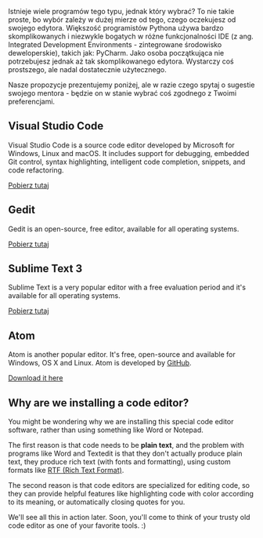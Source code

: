 Istnieje wiele programów tego typu, jednak który wybrać? To nie takie proste, bo wybór zależy w dużej mierze od tego, czego oczekujesz od swojego edytora. Większość programistów Pythona używa bardzo skomplikowanych i niezwykle bogatych w różne funkcjonalności IDE (z ang. Integrated Development Environments - zintegrowane środowisko deweloperskie), takich jak: PyCharm. Jako osoba początkująca nie potrzebujesz jednak aż tak skomplikowanego edytora. Wystarczy coś prostszego, ale nadal dostatecznie użytecznego.

Nasze propozycje prezentujemy poniżej, ale w razie czego spytaj o sugestie swojego mentora - będzie on w stanie wybrać coś zgodnego z Twoimi preferencjami.

## Visual Studio Code

Visual Studio Code is a source code editor developed by Microsoft for Windows, Linux and macOS. It includes support for debugging, embedded Git control, syntax highlighting, intelligent code completion, snippets, and code refactoring.

[Pobierz tutaj](https://code.visualstudio.com/download)

## Gedit

Gedit is an open-source, free editor, available for all operating systems.

[Pobierz tutaj](https://wiki.gnome.org/Apps/Gedit#Download)

## Sublime Text 3

Sublime Text is a very popular editor with a free evaluation period and it's available for all operating systems.

[Pobierz tutaj](https://www.sublimetext.com/3)

## Atom

Atom is another popular editor. It's free, open-source and available for Windows, OS X and Linux. Atom is developed by [GitHub](https://github.com/).

[Download it here](https://atom.io/)

## Why are we installing a code editor?

You might be wondering why we are installing this special code editor software, rather than using something like Word or Notepad.

The first reason is that code needs to be **plain text**, and the problem with programs like Word and Textedit is that they don't actually produce plain text, they produce rich text (with fonts and formatting), using custom formats like [RTF (Rich Text Format)](https://en.wikipedia.org/wiki/Rich_Text_Format).

The second reason is that code editors are specialized for editing code, so they can provide helpful features like highlighting code with color according to its meaning, or automatically closing quotes for you.

We'll see all this in action later. Soon, you'll come to think of your trusty old code editor as one of your favorite tools. :)